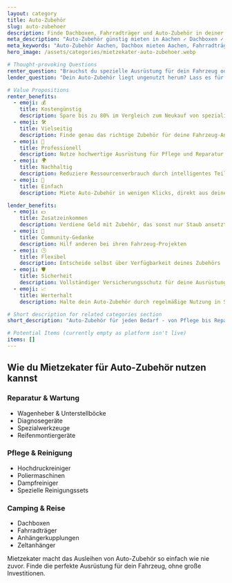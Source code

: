 ```yaml
---
layout: category
title: Auto-Zubehör
slug: auto-zubehoer
description: Finde Dachboxen, Fahrradträger und Auto-Zubehör in deiner Nähe
meta_description: "Auto-Zubehör günstig mieten in Aachen ✓ Dachboxen ✓ Fahrradträger ✓ Werkzeuge. Leihe Autozubehör von Nachbarn für deinen nächsten Trip mit Mietzekater."
meta_keywords: "Auto-Zubehör Aachen, Dachbox mieten Aachen, Fahrradträger leihen, Autozubehör Verleih, KFZ Werkzeuge, Auto Equipment Aachen, lokaler Verleih"
hero_image: /assets/categories/mietzekater-auto-zubehoer.webp

# Thought-provoking Questions
renter_question: "Brauchst du spezielle Ausrüstung für dein Fahrzeug oder Autoreparatur?"
lender_question: "Dein Auto-Zubehör liegt ungenutzt herum? Lass es für dich arbeiten!"

# Value Propositions
renter_benefits:
  - emoji: 💰
    title: Kostengünstig
    description: Spare bis zu 80% im Vergleich zum Neukauf von spezialisiertem Auto-Zubehör
  - emoji: 🛠️
    title: Vielseitig
    description: Finde genau das richtige Zubehör für deine Fahrzeug-Anforderungen
  - emoji: 🚗
    title: Professionell
    description: Nutze hochwertige Ausrüstung für Pflege und Reparatur
  - emoji: 🌍
    title: Nachhaltig
    description: Reduziere Ressourcenverbrauch durch intelligentes Teilen
  - emoji: 🤝
    title: Einfach
    description: Miete Auto-Zubehör in wenigen Klicks, direkt aus deiner Nachbarschaft

lender_benefits:
  - emoji: 💵
    title: Zusatzeinkommen
    description: Verdiene Geld mit Zubehör, das sonst nur Staub ansetzt
  - emoji: 🔧
    title: Community-Gedanke
    description: Hilf anderen bei ihren Fahrzeug-Projekten
  - emoji: 🕒
    title: Flexibel
    description: Entscheide selbst über Verfügbarkeit deines Zubehörs
  - emoji: 🛡️
    title: Sicherheit
    description: Vollständiger Versicherungsschutz für deine Ausrüstung
  - emoji: 📈
    title: Werterhalt
    description: Halte dein Auto-Zubehör durch regelmäßige Nutzung in Schuss

# Short description for related categories section
short_description: "Auto-Zubehör für jeden Bedarf - von Pflege bis Reparatur"

# Potential Items (currently empty as platform isn't live)
items: []
---
```


## Wie du Mietzekater für Auto-Zubehör nutzen kannst

<div class="use-cases-grid">
  <div class="use-case-card">
    <h3><i class="fas fa-tools"></i> Reparatur & Wartung</h3>
    <ul>
      <li>Wagenheber & Unterstellböcke</li>
      <li>Diagnosegeräte</li>
      <li>Spezialwerkzeuge</li>
      <li>Reifenmontiergeräte</li>
    </ul>
  </div>

  <div class="use-case-card">
    <h3><i class="fas fa-car-alt"></i> Pflege & Reinigung</h3>
    <ul>
      <li>Hochdruckreiniger</li>
      <li>Poliermaschinen</li>
      <li>Dampfreiniger</li>
      <li>Spezielle Reinigungssets</li>
    </ul>
  </div>

  <div class="use-case-card">
    <h3><i class="fas fa-road"></i> Camping & Reise</h3>
    <ul>
      <li>Dachboxen</li>
      <li>Fahrradträger</li>
      <li>Anhängerkupplungen</li>
      <li>Zeltanhänger</li>
    </ul>
  </div>
</div>

Mietzekater macht das Ausleihen von Auto-Zubehör so einfach wie nie zuvor. Finde die perfekte Ausrüstung für dein Fahrzeug, ohne große Investitionen.
